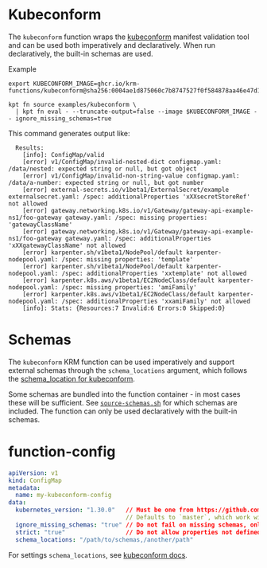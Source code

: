 # Kubeconform

The `kubeconform` function wraps the
[kubeconform](https://github.com/yannh/kubeconform) manifest
validation tool and can be used both imperatively and
declaratively. When run declaratively, the built-in schemas are used.

Example

```shell
export KUBECONFORM_IMAGE=ghcr.io/krm-functions/kubeconform@sha256:0004ae1d875060c7b8747527f0f584878aa46e47d100a3c2a6aa25fee3aa0e28

kpt fn source examples/kubeconform \
  | kpt fn eval - --truncate-output=false --image $KUBECONFORM_IMAGE -- ignore_missing_schemas=true
```

This command generates output like:

```
  Results:
    [info]: ConfigMap/valid
    [error] v1/ConfigMap/invalid-nested-dict configmap.yaml: /data/nested: expected string or null, but got object
    [error] v1/ConfigMap/invalid-non-string-value configmap.yaml: /data/a-number: expected string or null, but got number
    [error] external-secrets.io/v1beta1/ExternalSecret/example externalsecret.yaml: /spec: additionalProperties 'xXXsecretStoreRef' not allowed
    [error] gateway.networking.k8s.io/v1/Gateway/gateway-api-example-ns1/foo-gateway gateway.yaml: /spec: missing properties: 'gatewayClassName'
    [error] gateway.networking.k8s.io/v1/Gateway/gateway-api-example-ns1/foo-gateway gateway.yaml: /spec: additionalProperties 'xXXgatewayClassName' not allowed
    [error] karpenter.sh/v1beta1/NodePool/default karpenter-nodepool.yaml: /spec: missing properties: 'template'
    [error] karpenter.sh/v1beta1/NodePool/default karpenter-nodepool.yaml: /spec: additionalProperties 'xxtemplate' not allowed
    [error] karpenter.k8s.aws/v1beta1/EC2NodeClass/default karpenter-nodepool.yaml: /spec: missing properties: 'amiFamily'
    [error] karpenter.k8s.aws/v1beta1/EC2NodeClass/default karpenter-nodepool.yaml: /spec: additionalProperties 'xxamiFamily' not allowed
    [info]: Stats: {Resources:7 Invalid:6 Errors:0 Skipped:0}
```

# Schemas

The `kubeconform` KRM function can be used imperatively and support
external schemas through the `schema_locations` argument, which
follows the [schema_location for
kubeconform](https://github.com/yannh/kubeconform#overriding-schemas-location).

Some schemas are bundled into the function container - in most cases
these will be sufficient. See
[`source-schemas.sh`](scripts/source-schemas.sh) for which schemas are
included. The function can only be used declaratively with the
built-in schemas.

# function-config

```yaml
apiVersion: v1
kind: ConfigMap
metadata:
  name: my-kubeconform-config
data:
  kubernetes_version: "1.30.0"   // Must be one from https://github.com/instrumenta/kubernetes-json-schema without leading `v` e.g. `1.29.1`.
                                 // Defaults to `master`, which work with built-in schemas
  ignore_missing_schemas: "true" // Do not fail on missing schemas, only warn
  strict: "true"                 // Do not allow properties not defined in the schema
  schema_locations: "/path/to/schemas,/another/path"
```

For settings `schema_locations`, see [kubeconform docs](https://github.com/yannh/kubeconform#overriding-schemas-location).
